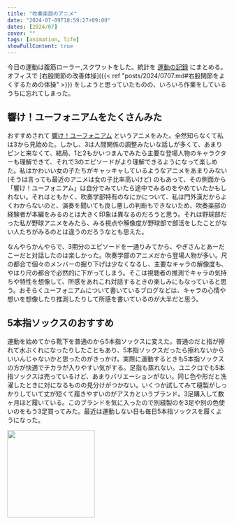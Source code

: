 ```yaml
---
title: "吹奏楽部のアニメ"
date: "2024-07-09T18:59:27+09:00"
dates: [2024/07]
cover: ""
tags: [animation, life]
showFullContent: true
---
```


今日の運動は腹筋ローラー,スクワットをした。統計を [運動の記録](https://docs.google.com/spreadsheets/d/1bg85QtM-LciUgey8I79uI7vW2PEwsP6TVdeIRVkACBg/edit?usp=sharing) にまとめる。オフィスで [右股関節の改善体操]({{< ref "posts/2024/0707.md#右股関節をよくするための体操" >}}) をしようと思っていたものの、いろいろ作業をしているうちに忘れてしまった。

## 響け！ユーフォニアムをたくさんみた

おすすめされて [響け！ユーフォニアム](https://anime-eupho.com/) というアニメをみた。全然知らなくて私は3から見始めた。しかし、3は人間関係の調整みたいな話しが多くて、あまりピンと来なくて、結局、1と2もかいつまんでみたら主要な登場人物のキャラクターも理解できて、それで3のエピソードがより理解できるようになって楽しめた。私はかわいい女の子たちがキャッキャしているようなアニメをあまりみない (そうは言っても最近のアニメは女の子比率高いけど) のもあって、その側面から「響け！ユーフォニアム」は自分でみていたら途中でみるのをやめていたかもしれない。それはともかく、吹奏学部特有のなにかについて、私は門外漢だからよくわからないのと、演奏を聞いても良し悪しの判断もできないため、吹奏楽部の経験者が本編をみるのとは大きく印象は異なるのだろうと思う。それは野球部だった私が野球アニメをみたら、みる視点や解像度が野球部で部活をしたことがない人たちがみるのとは違うのだろうなとも思えた。

なんやらかんやらで、3期分のエピソードを一通りみてから、やぎさんとあーだこーだと対話したのは楽しかった。吹奏学部のアニメだから登場人物が多い。尺の都合で個々のメンバーの掘り下げは少なくなるし、主要なキャラの解像度も、やはり尺の都合で必然的に下がってしまう。そこは視聴者の推測でキャラの気持ちや特性を想像して、所感をあれこれ対話するときの楽しみにもなっていると思う。おそらくユーフォニアムについて書いているブログなどは、キャラの心情や想いを想像したり推測したりして所感を書いているのが大半だと思う。

## 5本指ソックスのおすすめ

運動を始めてから靴下を普通のから5本指ソックスに変えた。普通のだと指が擦れて水ぶくれになったりしたこともあり、5本指ソックスだったら擦れないからいいんじゃないかと思ったのがきっかけ。実際に運動するときも5本指ソックスの方が快適でチカラが入りやすい気がする。足指も蒸れない。ユニクロでも5本指ソックスは売っているけど、あまりバリエーションがない。同じ色や形だと洗濯したときに対になるものの見分けがつかない。いくつか試してみて縫製がしっかりしていて丈が短くて履きやすいのがアスカというブランド。3足購入して数ヶ月ほど履いている。このブランドを気に入ったので別縫製のを3足や別の色使いのをもう3足買ってみた。最近は運動しない日も毎日5本指ソックスを履くようになった。

<a href="https://amzn.to/3zFUJbw" target="_blank"><img src="https://m.media-amazon.com/images/I/71gujwJTNBL._AC_SX466_.jpg" width="200" /></a>
